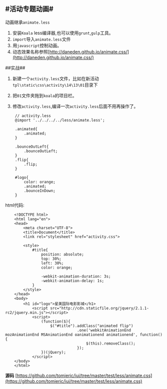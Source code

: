 #活动专题动画#
----
动画继承`animate.less`

1. 安装`Koala` less编译器,也可以使用`grunt`,`gulp`工具。
2. `import`导入`animate.less`文件
3. 用`javascript`控制动画。
4. 动态效果名称参照[http://daneden.github.io/animate.css/](http://daneden.github.io/animate.css/)

##实战##

1. 新建一个`activity.less`文件，比如在新活动`tpl\static\css\activity\14\13\01`目录下
2. 把`01`文件夹拖到`koala`的项目栏。
3. 修改`activity.less`,编译一次`activity.less`后面不用再操作了。

		// activity.less
		@import '../../../../less/animate.less';
		
		.animated{
			.animated;
		}
		
		.bounceOutLeft{
			.bounceOutLeft;
		}
		.flip{
			.flip;
		}
		
		#logo{
			color: orange;
			.animated;
			.bounceInDown;
		}

html代码:

		<!DOCTYPE html>
		<html lang="en">
		<head>
			<meta charset="UTF-8">
			<title>Document</title>
			<link rel="stylesheet" href="activity.css">
		
			<style>
				#title{
					position: absolute;
					top: 30%;
					left: 30%;
					color: orange;
		
					-webkit-animation-duration: 3s;
					-webkit-animation-delay: 1s;
				}
		  	</style>
		</head>
		<body>
			<h1 id="logo">星美国际电影影城</h1>
		  		<script src="http://cdn.staticfile.org/jquery/2.1.1-rc2/jquery.min.js"></script>
		  		<script>
		  			(function($){
		  				$("#title").addClass("animated flip")
		  							.one('webkitAnimationEnd mozAnimationEnd MSAnimationEnd oanimationend animationend', function(){
		  								$(this).removeClass();
		  							});
		  			})(jQuery);
		  		</script>
		</body>
		</html>


**源码**
[https://github.com/tomieric/iui/tree/master/test/less/animate.css](https://github.com/tomieric/iui/tree/master/test/less/animate.css)